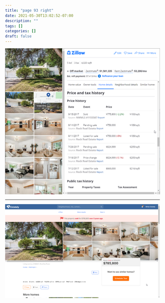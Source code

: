 ```yaml
---
title: "page 93 right"
date: 2021-05-30T13:02:52-07:00
description: ""
tags: []
categories: []
draft: false
---
```


![history](./ok.png "transvaluation of history")

***

![history2](./ok2.png "transvaluation of information")
